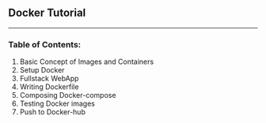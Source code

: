 ## Docker Tutorial
**********
### Table of Contents:
1. Basic Concept of Images and Containers
2. Setup Docker
3. Fullstack WebApp
4. Writing Dockerfile
5. Composing Docker-compose
6. Testing Docker images
7. Push to Docker-hub
